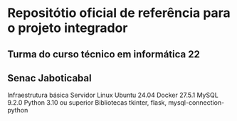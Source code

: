 # Repositótio oficial de referência para o projeto integrador
## Turma do curso técnico em informática 22 
## Senac Jaboticabal

Infraestrutura básica
Servidor Linux Ubuntu 24.04
Docker 27.5.1
MySQL 9.2.0
Python 3.10 ou superior
Bibliotecas tkinter, flask, mysql-connection-python
